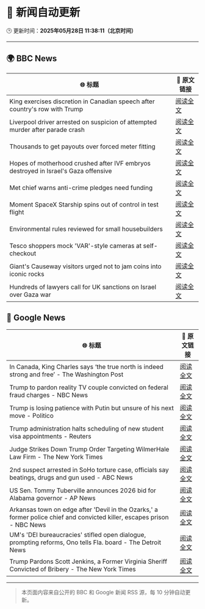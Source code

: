# 🧠 新闻自动更新

🕒 更新时间：**2025年05月28日 11:38:11（北京时间）**

---

## 🌍 BBC News

| 🌐 标题 | 🔗 原文链接 |
|--------|-------------|
| King exercises discretion in Canadian speech after country's row with Trump | [阅读全文](https://www.bbc.com/news/articles/c5y84pn0erxo) |
| Liverpool driver arrested on suspicion of attempted murder after parade crash | [阅读全文](https://www.bbc.com/news/articles/c62n0nkj4m2o) |
| Thousands to get payouts over forced meter fitting | [阅读全文](https://www.bbc.com/news/articles/c308vzqj975o) |
| Hopes of motherhood crushed after IVF embryos destroyed in Israel's Gaza offensive | [阅读全文](https://www.bbc.com/news/articles/c15npnzpd08o) |
| Met chief warns anti-crime pledges need funding | [阅读全文](https://www.bbc.com/news/articles/clyg95n0l05o) |
| Moment SpaceX Starship spins out of control in test flight | [阅读全文](https://www.bbc.com/news/videos/c5y6drv99r9o) |
| Environmental rules reviewed for small housebuilders | [阅读全文](https://www.bbc.com/news/articles/cgr54q5yzkzo) |
| Tesco shoppers mock 'VAR'-style cameras at self-checkout | [阅读全文](https://www.bbc.com/news/articles/c20q5q92y2yo) |
| Giant's Causeway visitors urged not to jam coins into iconic rocks | [阅读全文](https://www.bbc.com/news/articles/c14kn1ekvymo) |
| Hundreds of lawyers call for UK sanctions on Israel over Gaza war | [阅读全文](https://www.bbc.com/news/articles/cx274gj54xpo) |

## 📰 Google News

| 🌐 标题 | 🔗 原文链接 |
|--------|-------------|
| In Canada, King Charles says ‘the true north is indeed strong and free’ - The Washington Post | [阅读全文](https://news.google.com/rss/articles/CBMijwFBVV95cUxNcnV6TFRXQWQ1SHJRWko3NWhkZ1gyZG44Nk5aaWlPNGx5SEZIaWtFS3p4TllTNzFmVkNYOEl2SWNGUVdqVUxIT3lMREYzNXpaeVNZMXJUWGdRSnoyYUlpOERaU29CNjRRSjQ4OFFhQnRrQVJrQ3FCaGw5WmVrVklkNTRLX3RrNmVBdmVZeFFsVQ?oc=5) |
| Trump to pardon reality TV couple convicted on federal fraud charges - NBC News | [阅读全文](https://news.google.com/rss/articles/CBMivAFBVV95cUxQRnltbVEzamx4R3g1VE5wb2c1Yi1TSklOSFRZNkk5NjI3MW1KRjdqSmd0WXVMQllEYURueXN1aTQzRGFTVWd4dDVPV2xaVU5ycXhPS1o5VTJKQXg5dEdLWGhlZkpvSHRFZGxiMFFreG9BY1QtT20ya3daREtzd1ozUzZJUkhvRzFFM1VqcWJwSWdHT3E5OFpXczV0WjlMSWpTMzFRbllPMEdmRGk1dTZidXMwdS1LZ2tfV3QySdIBVkFVX3lxTE11TlItVWF3b2lJQnpyUHQ5UjNhdWlDQjhQMUhrNE16d0JYb0pKTGNUNVJ0LUlsOG9rNm5kWkxuSGVZWVM3b0I0VTE4V0ZqUjlqcWNVZ0pn?oc=5) |
| Trump is losing patience with Putin but unsure of his next move - Politico | [阅读全文](https://news.google.com/rss/articles/CBMihwFBVV95cUxNYy1IZC1qTmR2ODROODNsbS12cnFWZlV2MkxCTXlBMWZadVQzek9IaTdGd3B1TklfQUxacnVvMjRObW14VGtGZVBCdlVMVGZPZFdHWmc5QUhzODFwZFFaUXFORndod01WN3hGYmJhVTZsekFucmpWYkVPbGkzUGIzbG55UHNLNlU?oc=5) |
| Trump administration halts scheduling of new student visa appointments - Reuters | [阅读全文](https://news.google.com/rss/articles/CBMisgFBVV95cUxOQjdfSHRnVjBEcGVRSVlLdmU2QXlkdjhBeC1CYklEckM0d2c2dGU2VjVJd212bEYzejB4blgzRFM0bWhJcmZHelJPazVOZXJubFExRy11VGtQNkFTNkx5V18yTnBaTXpJSnJsWUtjcERZbDNTTG9IekZkdm5sQU5BZkJiV184TXprcmIxZjQ1R3JrWjBDLWNNSjBTVHBBeXFXSF9TRms5bi1uWmhXbWs4V2p3?oc=5) |
| Judge Strikes Down Trump Order Targeting WilmerHale Law Firm - The New York Times | [阅读全文](https://news.google.com/rss/articles/CBMihAFBVV95cUxPV25meXBrbWU2QVpxRXljV3dNX2xMQURJUzI1QVRnYlRWdHBfX3VwemdrRHBob0poVmx5dEpHMlZBcEpqbEhDS2hjemdoR1BHYUdoem1UakY4UWZDdVc1Uk9TMUpKcTRXallubXZjalg4clg5azlfYjVzTVZid08xWHJuc0Q?oc=5) |
| 2nd suspect arrested in SoHo torture case, officials say beatings, drugs and gun used - ABC News | [阅读全文](https://news.google.com/rss/articles/CBMiqgFBVV95cUxPU0hDVHFjdWRoNXhEZW1hYzNqNV9vR3JoMFMwWUR0RFdWaFoyOTR0U0V1RmRWeUtQaGhlU0FYSFNISXpNSGVwU2FVRmg4eFk5aWMzbDBhVVRBRWg3Tm0xTEpFckdLV1pYelhSVGFOeUV4ZkdRZVdwd05qYVFIZkxpRHJHOGpTNTZYN3pSS3F3QlJPOGFydXVBUXhJaXdSVkFmRDh2REI4THpyd9IBrwFBVV95cUxPVkVxYVhRMk5hZHNvZHFaTlN1dE41RGwxUGRFTHI5S0dtNlZ2NDEybzZLTnZuX0s3c1JFTkhORmhYZFZNNENiTDdaYVYyZHBRY0JlRjZGNlgxMlUtbThYa0E1WGJXQ0FYNXVWM1FDemV3TVZkS3NBc0gyOXo5ejBPMGliSzVOSzNKLVFfQ05ja05WWXpJd19yOU5XcDcxZVpTaXV1SUhjcHdGV2VCSExn?oc=5) |
| US Sen. Tommy Tuberville announces 2026 bid for Alabama governor - AP News | [阅读全文](https://news.google.com/rss/articles/CBMiqAFBVV95cUxOYXZucVdqa1dEZTdhbDdIZjZjODJKT0o5ci1xbGR4MW04N0NobzRhbWloRlZYZzFZdDNpSWN4OHJtZ2xNckk2bGZDMlVzVElDUFRaNk1FUk5Bd0hxQWhDZGotUlo5SFd1RnlGMnB0bzRnWUdmeE1GVkprNzB6eHh3RHM0cVU3bzlROHNINXkzYm54VWdiYUR4MGNXTDQtN3NPSWpObFZpS2k?oc=5) |
| Arkansas town on edge after 'Devil in the Ozarks,' a former police chief and convicted killer, escapes prison - NBC News | [阅读全文](https://news.google.com/rss/articles/CBMiugFBVV95cUxQSnU1VldCSlp3NnhNQ21fWUpGTUltNV9tVW0zRDJ4eE9KTTBmWnRBZEw3amJhWkM2VWJrTlV0QkJOLVgxLU90SzlXWUpfU2xKMlJkV1VZMHBlbFEya21zbE5jRHVHdTk5WVcyRXdkQ3FqTFJfcmladng3OUc5LThaSG5wLUd1eUhkWThvR2E5WWxOR2xEUl9mMURzcjF4eVZaSnB3ODBkdGhjYW1mZndna0I0b0wtdEhOTmfSAVZBVV95cUxNRy1RQ282azN0MTNLZm9zOFY3a3N3em9BZms0a2trVVMxSFRhc3h3ZnZxUFRKZVNyNkQ3QnNDOWZST0JxMVFNajJtQjRfMVZIWHVoVmRnQQ?oc=5) |
| UM's 'DEI bureaucracies' stifled open dialogue, prompting reforms, Ono tells Fla. board - The Detroit News | [阅读全文](https://news.google.com/rss/articles/CBMi-wFBVV95cUxQU2Y3MWxreVZ2RHEwMHRYeGdiUUQ1WDc2ZE1CT1Z6T2JQb0Y1Y2ZXTE52STEtMm5RWUsxQjQ0WC1GQm41MjVmUlFydXVGOVhUaDFCNzIzTGpGU0k3TU1CWEtVNzQ1T2NEMnIwblRJaWE1bWN5UE9oTndPNjNjM3h4MVJMY0FwTkRSTDYwRVlFckJvYnFzcHFleWU2MUlWOTVieEF0RUd5VDd0QjBIWDdlTUxtdGhJd29HLW9ueVZTWDZHWUx6eG9pcDFfdFF4NjJWMFVBZWV2eW1fN0J1cjR0MnI5UF92U1ZHSlNjSTA5NmZ0YWVZM09KSTBpWQ?oc=5) |
| Trump Pardons Scott Jenkins, a Former Virginia Sheriff Convicted of Bribery - The New York Times | [阅读全文](https://news.google.com/rss/articles/CBMimwFBVV95cUxQLVQwemZjMGlyeEM2aUl2TENjT2d4QW5TcGpCOXlNWGl0RVUtal9ka0xsMEJ3RlBIVlVidDBDVS1ON21pVkEyZ2pOcy0tamVwVjQxUi0xY3UwM1VvWXNSSVFXWEFCbnR2ZjgzTTBEVjJ6Zzc2MlVTLVVWYVBGdFlFeDhEMWtMZUs2QUV5WkZrSFhaM2h2MDFXN2tJYw?oc=5) |

---
> 本页面内容来自公开的 BBC 和 Google 新闻 RSS 源，每 10 分钟自动更新。